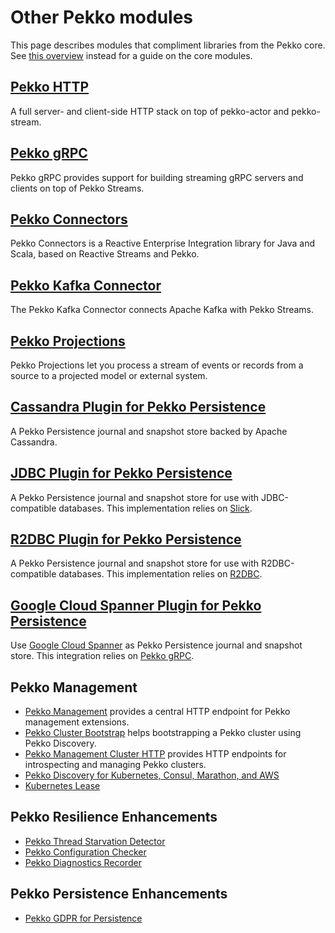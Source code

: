 # Other Pekko modules

This page describes modules that compliment libraries from the Pekko core.  See [this overview]($pekko.doc.dns$/docs/akka/current/typed/guide/modules.html) instead for a guide on the core modules.

## [Pekko HTTP]($pekko.doc.dns$/docs/akka-http/current/)

A full server- and client-side HTTP stack on top of pekko-actor and pekko-stream.

## [Pekko gRPC]($pekko.doc.dns$/docs/akka-grpc/current/)

Pekko gRPC provides support for building streaming gRPC servers and clients on top of Pekko Streams.

## [Pekko Connectors]($pekko.doc.dns$/docs/alpakka/current/)

Pekko Connectors is a Reactive Enterprise Integration library for Java and Scala, based on Reactive Streams and Pekko.

## [Pekko Kafka Connector]($pekko.doc.dns$/docs/alpakka-kafka/current/)

The Pekko Kafka Connector connects Apache Kafka with Pekko Streams.


## [Pekko Projections]($pekko.doc.dns$/docs/akka-projection/current/)

Pekko Projections let you process a stream of events or records from a source to a projected model or external system.


## [Cassandra Plugin for Pekko Persistence]($pekko.doc.dns$/docs/akka-persistence-cassandra/current/)

A Pekko Persistence journal and snapshot store backed by Apache Cassandra.


## [JDBC Plugin for Pekko Persistence]($pekko.doc.dns$/docs/akka-persistence-jdbc/current/)

A Pekko Persistence journal and snapshot store for use with JDBC-compatible databases. This implementation relies on [Slick](https://scala-slick.org/).

## [R2DBC Plugin for Pekko Persistence]($pekko.doc.dns$/docs/akka-persistence-r2dbc/current/)

A Pekko Persistence journal and snapshot store for use with R2DBC-compatible databases. This implementation relies on [R2DBC](https://r2dbc.io/).

## [Google Cloud Spanner Plugin for Pekko Persistence]($pekko.doc.dns$/docs/akka-persistence-spanner/current/)

Use [Google Cloud Spanner](https://cloud.google.com/spanner/) as Pekko Persistence journal and snapshot store. This integration relies on [Pekko gRPC]($pekko.doc.dns$/docs/akka-grpc/current/).


## Pekko Management

* [Pekko Management]($pekko.doc.dns$/docs/akka-management/current/) provides a central HTTP endpoint for Pekko management extensions.
* [Pekko Cluster Bootstrap]($pekko.doc.dns$/docs/akka-management/current/bootstrap/) helps bootstrapping a Pekko cluster using Pekko Discovery.
* [Pekko Management Cluster HTTP]($pekko.doc.dns$/docs/akka-management/current/cluster-http-management.html) provides HTTP endpoints for introspecting and managing Pekko clusters.
* [Pekko Discovery for Kubernetes, Consul, Marathon, and AWS]($pekko.doc.dns$/docs/akka-management/current/discovery/)
* [Kubernetes Lease]($pekko.doc.dns$/docs/akka-management/current/kubernetes-lease.html)

## Pekko Resilience Enhancements

* [Pekko Thread Starvation Detector]($pekko.doc.dns$/docs/akka-enhancements/current/starvation-detector.html)
* [Pekko Configuration Checker]($pekko.doc.dns$/docs/akka-enhancements/current/config-checker.html)
* [Pekko Diagnostics Recorder]($pekko.doc.dns$/docs/akka-enhancements/current/diagnostics-recorder.html)

## Pekko Persistence Enhancements

* [Pekko GDPR for Persistence]($pekko.doc.dns$/docs/akka-enhancements/current/gdpr/index.html)

